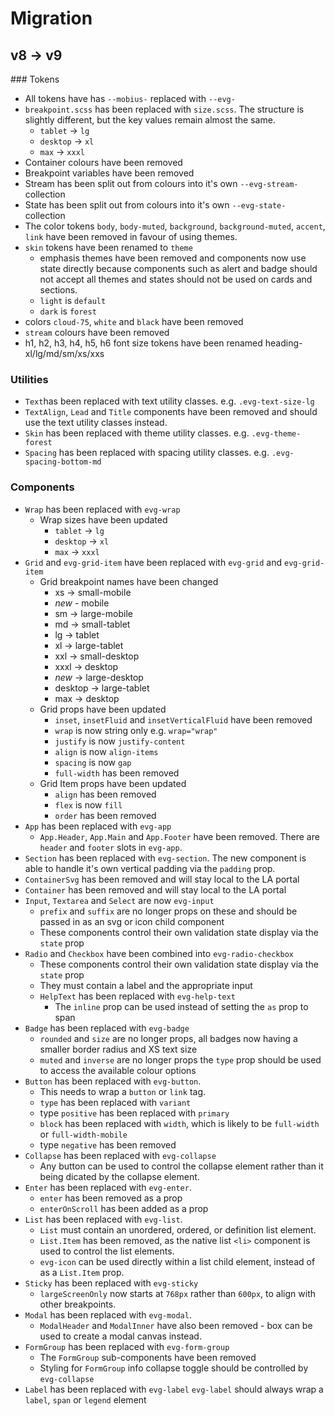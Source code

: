 # Migration

## v8 -> v9

### Tokens
- All tokens have has `--mobius-` replaced with `--evg-`
- `breakpoint.scss` has been replaced with `size.scss`. The structure is slightly different, but the key values remain almost the same.
  - `tablet` -> `lg`
  - `desktop` -> `xl`
  - `max` -> `xxxl`
- Container colours have been removed
- Breakpoint variables have been removed
- Stream has been split out from colours into it's own `--evg-stream-` collection
- State has been split out from colours into it's own `--evg-state-` collection
- The color tokens `body`, `body-muted`, `background`, `background-muted`, `accent`, `link` have been removed in favour of using themes.
- `skin` tokens have been renamed to `theme`
  - emphasis themes have been removed and components now use state directly because components such as alert and badge should not accept all themes and states should not be used on cards and sections.
  - `light` is `default`
  - `dark` is `forest`
- colors `cloud-75`, `white` and `black` have been removed
- `stream` colours have been removed
- h1, h2, h3, h4, h5, h6 font size tokens have been renamed heading-xl/lg/md/sm/xs/xxs

### Utilities
- `Text`has been replaced with text utility classes. e.g. `.evg-text-size-lg`
- `TextAlign`, `Lead` and `Title` components have been removed and should use the text utility classes instead.
- `Skin` has been replaced with theme utility classes. e.g. `.evg-theme-forest`
- `Spacing` has been replaced with spacing utility classes. e.g. `.evg-spacing-bottom-md`

### Components
- `Wrap` has been replaced with `evg-wrap`
  - Wrap sizes have been updated
    - `tablet` -> `lg`
    - `desktop` -> `xl`
    - `max` -> `xxxl`
- `Grid` and `evg-grid-item` have been replaced with `evg-grid` and `evg-grid-item`
  - Grid breakpoint names have been changed
    - xs -> small-mobile
    - *new* - mobile
    - sm -> large-mobile
    - md -> small-tablet
    - lg -> tablet
    - xl -> large-tablet
    - xxl -> small-desktop
    - xxxl -> desktop
    - *new* -> large-desktop
    - desktop -> large-tablet
    - max -> desktop
  - Grid props have been updated
    - `inset`, `insetFluid` and `insetVerticalFluid` have been removed
    - `wrap` is now string only e.g. `wrap="wrap"`
    - `justify` is now `justify-content`
    - `align` is now `align-items`
    - `spacing` is now `gap`
    - `full-width` has been removed
  - Grid Item props have been updated
    - `align` has been removed
    - `flex` is now `fill`
    - `order` has been removed
- `App` has been replaced with `evg-app`
  - `App.Header`, `App.Main` and `App.Footer` have been removed. There are `header` and `footer` slots in `evg-app`.
- `Section` has been replaced with `evg-section`. The new component is able to handle it's own vertical padding via the `padding` prop.
- `ContainerSvg` has been removed and will stay local to the LA portal
- `Container` has been removed and will stay local to the LA portal
- `Input`, `Textarea` and `Select` are now `evg-input`
  - `prefix` and `suffix` are no longer props on these and should be passed in as an svg or icon child component
  - These components control their own validation state display via the `state` prop
- `Radio` and `Checkbox` have been combined into `evg-radio-checkbox`
  - These components control their own validation state display via the `state` prop
  - They must contain a label and the appropriate input
  - `HelpText` has been replaced with `evg-help-text`
    - The `inline` prop can be used instead of setting the `as` prop to span
- `Badge` has been replaced with `evg-badge`
  - `rounded` and `size` are no longer props, all badges now having a smaller border radius and XS text size
  - `muted` and `inverse` are no longer props the `type` prop should be used to access the available colour options
- `Button` has been replaced with `evg-button`.
  - This needs to wrap a `button` or `link` tag.
  - `type` has been replaced with `variant`
  - type `positive` has been replaced with `primary`
  - `block` has been replaced with `width`, which is likely to be `full-width` or `full-width-mobile`
  - type `negative` has been removed
- `Collapse` has been replaced with  `evg-collapse`
  - Any button can be used to control the collapse element rather than it being dicated by the collapse element.
- `Enter` has been replaced with `evg-enter`.
  - `enter` has been removed as a prop
  - `enterOnScroll` has been added as a prop
- `List` has been replaced with `evg-list`.
  - `List` must contain an unordered, ordered, or definition list element.
  - `List.Item` has been removed, as the native list `<li>` component is used to control the list elements.
  - `evg-icon` can be used directly within a list child element, instead of as a `List.Item` prop.
- `Sticky` has been replaced with `evg-sticky`
  - `largeScreenOnly` now starts at `768px` rather than `600px`, to align with other breakpoints.
- `Modal` has been replaced with `evg-modal`.
  - `ModalHeader` and `ModalInner` have also been removed - box can be used to create a modal canvas instead.
- `FormGroup` has been replaced with `evg-form-group`
  - The `FormGroup` sub-components have been removed
  - Styling for `FormGroup` info collapse toggle should be controlled by `evg-collapse`
- `Label` has been replaced with `evg-label`
  `evg-label` should always wrap a `label`, `span` or `legend` element
